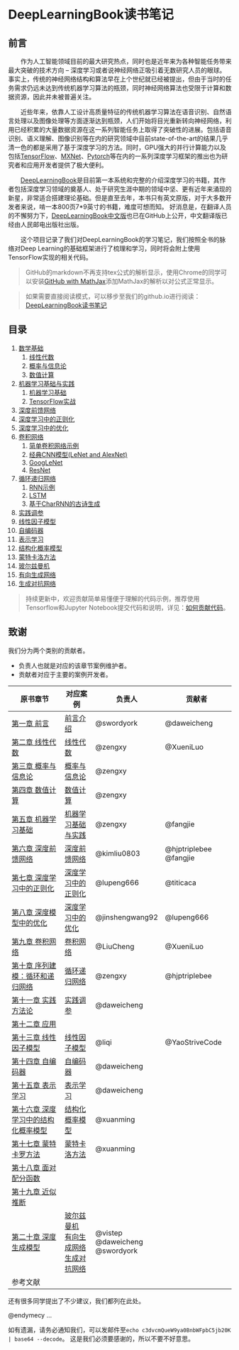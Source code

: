# DeepLearningBook读书笔记

## 前言

&emsp;&emsp;作为人工智能领域目前的最大研究热点，同时也是近年来为各种智能任务带来最大突破的技术方向 – 深度学习或者说神经网络正吸引着无数研究人员的眼球。事实上，传统的神经网络结构和算法早在上个世纪就已经被提出，但由于当时的任务需求仍远未达到传统机器学习算法的瓶颈，同时神经网络算法也受限于计算和数据资源，因此并未被普遍关注。

&emsp;&emsp;近些年来，依靠人工设计高质量特征的传统机器学习算法在语音识别、自然语言处理以及图像处理等方面逐渐达到瓶颈，人们开始将目光重新转向神经网络，利用已经积累的大量数据资源在这一系列智能任务上取得了突破性的进展。包括语音识别、语义理解、图像识别等在内的研究领域中目前state-of-the-art的结果几乎清一色的都是采用了基于深度学习的方法。同时，GPU强大的并行计算能力以及包括[TensorFlow](https://www.tensorflow.org/)、[MXNet](https://mxnet.incubator.apache.org/)、[Pytorch](http://pytorch.org/)等在内的一系列深度学习框架的推出也为研究者和应用开发者提供了极大便利。

&emsp;&emsp;[DeepLearningBook](http://www.deeplearningbook.org/)是目前第一本系统和完整的介绍深度学习的书籍，其作者包括深度学习领域的奠基人、处于研究生涯中期的领域中坚、更有近年来涌现的新星，非常适合搭建理论基础。但是直至去年，本书只有英文原版，对于大多数开发者来说，啃一本800页7*9英寸的书籍，难度可想而知。
好消息是，在翻译人员的不懈努力下，[DeepLearningBook中文版](https://github.com/exacity/deeplearningbook-chinese)也已在GitHub上公开，中文翻译版已经由人民邮电出版社出版。

&emsp;&emsp;这个项目记录了我们对DeepLearningBook的学习笔记，我们按照全书的脉络对Deep Learning的基础框架进行了梳理和学习，同时将会附上使用TensorFlow实现的相关代码。

>GitHub的markdown不再支持tex公式的解析显示，使用Chrome的同学可以安装[GitHub with MathJax](https://chrome.google.com/webstore/detail/github-with-mathjax/ioemnmodlmafdkllaclgeombjnmnbima)添加MathJax的解析以对公式正常显示。

>如果需要直接阅读模式，可以移步至我们的github.io进行阅读：[DeepLearningBook读书笔记](https://discoverml.github.io/simplified-deeplearning/)

## 目录

1. [数学基础](数学基础/README.md)
    1. [线性代数](数学基础/线性代数.md)
    1. [概率与信息论](数学基础/概率与信息论.md)
    1. [数值计算](数学基础/数值计算.md)
1. [机器学习基础与实践](机器学习基础与实践/README.md)
    1. [机器学习基础](机器学习基础与实践/机器学习基础.md)
    1. [TensorFlow实战](机器学习基础与实践/TensorFlow实战.md)
1. [深度前馈网络](深度前馈网络/README.md)
1. [深度学习中的正则化](深度学习中的正则化/README.md)
1. [深度学习中的优化](深度学习中的优化/README.md)
1. [卷积网络](卷积网络/README.md)
    1. [简单卷积网络示例](卷积网络/简单卷积网络.md)
    1. [经典CNN模型(LeNet and AlexNet)](卷积网络/卷积网络进阶.ipynb)
    1. [GoogLeNet](卷积网络/GoogLeNet.ipynb)
    1. [ResNet](卷积网络/ResNet.ipynb)
1. [循环递归网络](循环递归网络/README.md)
    1. [RNN示例](循环递归网络/RNN.md)
    1. [LSTM](循环递归网络/LSTM.md)
    1. [基于CharRNN的古诗生成](循环递归网络/poetry-charRNN.ipynb)
        <!-- 1. [序列到序列学习](循环递归网络/Sequence.md) -->
1. [实践调参](实践调参/README.md)
1. [线性因子模型](线性因子模型/README.md)
1. [自编码器](自编码器/README.md)
1. [表示学习](表示学习/README.md)
1. [结构化概率模型](结构化概率模型/README.md)
1. [蒙特卡洛方法](蒙特卡洛方法/README.md)
1. [玻尔兹曼机](玻尔兹曼机/README.md)
1. [有向生成网络](有向生成网络)
1. [生成对抗网络](生成对抗网络/README.md)


>持续更新中，欢迎贡献简单易懂便于理解的代码示例，推荐使用Tensorflow和Jupyter Notebook提交代码和说明，详见：[如何贡献代码](pending/README.md)。

致谢
--------------------
我们分为两个类别的贡献者。
 - 负责人也就是对应的该章节案例维护者。
 - 贡献者对应于主要的案例开发者。

| 原书章节 | 对应案例  | 负责人 | 贡献者 |
| ------------ | ------------ | ------------ | ------------ |
| [第一章 前言](https://exacity.github.io/deeplearningbook-chinese/Chapter1_introduction/) | [前言介绍](README.md) | @swordyork | @daweicheng |
| [第二章 线性代数](https://exacity.github.io/deeplearningbook-chinese/Chapter2_linear_algebra/) | [线性代数](数学基础/线性代数.md) | @zengxy | @XueniLuo |
| [第三章 概率与信息论](https://exacity.github.io/deeplearningbook-chinese/Chapter3_probability_and_information_theory/) | [概率与信息论](数学基础/概率与信息论.md) | @zengxy |  |
| [第四章 数值计算](https://exacity.github.io/deeplearningbook-chinese/Chapter4_numerical_computation/) | [数值计算](数学基础/数值计算.md) | @zengxy |  |
| [第五章 机器学习基础](https://exacity.github.io/deeplearningbook-chinese/Chapter5_machine_learning_basics/) |[机器学习基础与实践](机器学习基础与实践/README.md) |@zengxy  | @fangjie  |
| [第六章 深度前馈网络](https://exacity.github.io/deeplearningbook-chinese/Chapter6_deep_feedforward_networks/) | [深度前馈网络](深度前馈网络/README.md) | @kimliu0803 | @hjptriplebee @fangjie  |
| [第七章 深度学习中的正则化](https://exacity.github.io/deeplearningbook-chinese/Chapter7_regularization/) | [深度学习中的正则化](深度学习中的正则化/README.md) | @lupeng666 | @titicaca |
| [第八章 深度模型中的优化](https://exacity.github.io/deeplearningbook-chinese/Chapter8_optimization_for_training_deep_models/) | [深度学习中的优化](深度学习中的优化/README.md) | @jinshengwang92 | @lupeng666  |
| [第九章 卷积网络](https://exacity.github.io/deeplearningbook-chinese/Chapter9_convolutional_networks/) | [卷积网络](卷积网络/README.md) | @LiuCheng| @XueniLuo |
| [第十章 序列建模：循环和递归网络](https://exacity.github.io/deeplearningbook-chinese/Chapter10_sequence_modeling_rnn/) | [循环递归网络](循环递归网络/README.md) | @zengxy | @hjptriplebee |
| [第十一章 实践方法论](https://exacity.github.io/deeplearningbook-chinese/Chapter11_practical_methodology/) |[实践调参](实践调参/README.md)  | @daweicheng |  |
| [第十二章 应用](https://exacity.github.io/deeplearningbook-chinese/Chapter12_applications/) |  | |  |
| [第十三章 线性因子模型](https://exacity.github.io/deeplearningbook-chinese/Chapter13_linear_factor_models/) | [线性因子模型](线性因子模型/README.md) | @liqi | @YaoStriveCode |
| [第十四章 自编码器](https://exacity.github.io/deeplearningbook-chinese/Chapter14_autoencoders/) | [自编码器](自编码器/README.md) | @daweicheng |  |
| [第十五章 表示学习](https://exacity.github.io/deeplearningbook-chinese/Chapter15_representation_learning/) | [表示学习](表示学习/README.md) |@daweicheng  | |
| [第十六章 深度学习中的结构化概率模型](https://exacity.github.io/deeplearningbook-chinese/Chapter16_structured_probabilistic_modelling/) |[结构化概率模型](结构化概率模型/README.md) | @xuanming ||
| [第十七章 蒙特卡罗方法](https://exacity.github.io/deeplearningbook-chinese/Chapter17_monte_carlo_methods/) | [蒙特卡洛方法](蒙特卡洛方法/README.md) | @xuanming |   |
| [第十八章 面对配分函数](https://exacity.github.io/deeplearningbook-chinese/Chapter18_confronting_the_partition_function/) |  | |  |
| [第十九章 近似推断](https://exacity.github.io/deeplearningbook-chinese/Chapter19_approximate_inference/) |  | | |
| [第二十章 深度生成模型](https://exacity.github.io/deeplearningbook-chinese/Chapter20_deep_generative_models/) |[玻尔兹曼机](玻尔兹曼机/README.md)<br> [有向生成网络](有向生成网络)<br> [生成对抗网络](生成对抗网络) | @vistep <br>@daweicheng<br>@swordyork | |
| 参考文献 | | |  |



还有很多同学提出了不少建议，我们都列在此处。

@endymecy ...

如有遗漏，请务必通知我们，可以发邮件至`echo c3dvcmQueW9ya0BnbWFpbC5jb20K | base64 --decode`。
这是我们必须要感谢的，所以不要不好意思。